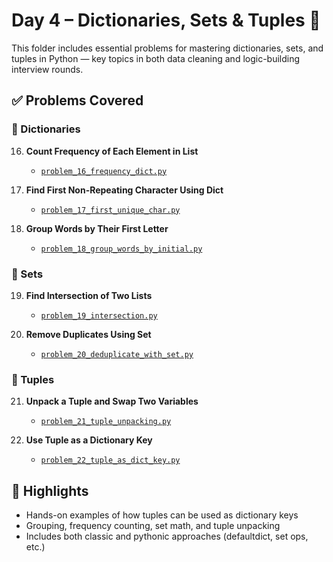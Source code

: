 

# Day 4 – Dictionaries, Sets & Tuples 🔁

This folder includes essential problems for mastering dictionaries, sets, and tuples in Python — key topics in both data cleaning and logic-building interview rounds.

## ✅ Problems Covered

### 📘 Dictionaries
16. **Count Frequency of Each Element in List**  
    - [`problem_16_frequency_dict.py`](./problem_16_frequency_dict.py)

17. **Find First Non-Repeating Character Using Dict**  
    - [`problem_17_first_unique_char.py`](./problem_17_first_unique_char.py)

18. **Group Words by Their First Letter**  
    - [`problem_18_group_words_by_initial.py`](./problem_18_group_words_by_initial.py)

### 📗 Sets
19. **Find Intersection of Two Lists**  
    - [`problem_19_intersection.py`](./problem_19_intersection.py)

20. **Remove Duplicates Using Set**  
    - [`problem_20_deduplicate_with_set.py`](./problem_20_deduplicate_with_set.py)

### 📙 Tuples
21. **Unpack a Tuple and Swap Two Variables**  
    - [`problem_21_tuple_unpacking.py`](./problem_21_tuple_unpacking.py)

22. **Use Tuple as a Dictionary Key**  
    - [`problem_22_tuple_as_dict_key.py`](./problem_22_tuple_as_dict_key.py)

## 📌 Highlights
- Hands-on examples of how tuples can be used as dictionary keys
- Grouping, frequency counting, set math, and tuple unpacking
- Includes both classic and pythonic approaches (defaultdict, set ops, etc.)